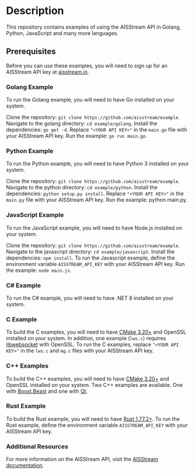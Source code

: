 # Description

This repository contains examples of using the AISStream API in Golang, Python, JavaScript and many more languages.

## Prerequisites

Before you can use these examples, you will need to sign up for an AISStream API key at [aisstream.io](https://aisstream.io/authenticate).

### Golang Example

To run the Golang example, you will need to have Go installed on your system.

Clone the repository: `git clone https://github.com/aisstream/example`. Navigate to the golang directory: `cd example/golang`. Install the dependencies: `go get -d`. Replace `"<YOUR API KEY>"` in the `main.go` file with your AISStream API key. Run the example: `go run main.go`.

### Python Example

To run the Python example, you will need to have Python 3 installed on your system.

Clone the repository: `git clone https://github.com/aisstream/example`. Navigate to the python directory: `cd example/python`. Install the dependencies: `python setup.py install`. Replace `"<YOUR API KEY>"` in the `main.py` file with your AISStream API key. Run the example: python main.py.

### JavaScript Example

To run the JavaScript example, you will need to have Node.js installed on your system.

Clone the repository: `git clone https://github.com/aisstream/example`.
Navigate to the javascript directory: `cd example/javascript`.
Install the dependencies: `npm install`.
To run the Javascript example, define the environment variable `AISSTREAM_API_KEY` with your AISStream API key.
Run the example: `node main.js`.

### C# Example

To run the C# example, you will need to have .NET 8 installed on your system.

### C Example

To build the C examples, you will need to have [CMake 3.20+](https://cmake.org) and OpenSSL installed on your system. In addition, one example (`lws.c`) requires [libwebsocket](https://libwebsockets.org/) with OpenSSL. To run the C examples, replace `"<YOUR API KEY>"` in the `lws.c` and `mg.c` files with your AISStream API key.

### C++ Examples

To build the C++ examples, you will need to have [CMake 3.20+](https://cmake.org) and OpenSSL installed on your system. Two C++ examples are available. One with [Boost.Beast](https://www.boost.org/doc/libs/1_84_0/libs/beast/doc/html/index.html) and one with [Qt](https://www.qt.io/download-open-source).

### Rust Example

To build the Rust example, you will need to have [Rust 1.77.2+](https://www.rust-lang.org).
To run the Rust example, define the environment variable `AISSTREAM_API_KEY` with your AISStream API key.

### Additional Resources

For more information on the AISStream API, visit the [AISStream documentation](https://aisstream.io/documentation).
